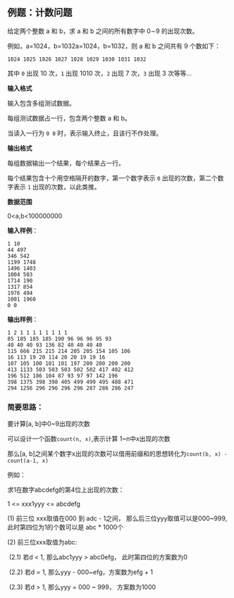 

## 例题：计数问题

给定两个整数 a 和 b，求 a 和 b 之间的所有数字中 0∼9 的出现次数。

例如，a=1024，b=1032a=1024，b=1032，则 a 和 b 之间共有 9 个数如下：

```
1024 1025 1026 1027 1028 1029 1030 1031 1032
```

其中 `0` 出现 10 次，`1` 出现 1010 次，`2` 出现 7 次，`3` 出现 3 次等等…

**输入格式**

输入包含多组测试数据。

每组测试数据占一行，包含两个整数 a 和 b。

当读入一行为 `0 0` 时，表示输入终止，且该行不作处理。

**输出格式**

每组数据输出一个结果，每个结果占一行。

每个结果包含十个用空格隔开的数字，第一个数字表示 `0` 出现的次数，第二个数字表示 `1` 出现的次数，以此类推。

**数据范围**

0<a,b<100000000

**输入样例**：

```
1 10
44 497
346 542
1199 1748
1496 1403
1004 503
1714 190
1317 854
1976 494
1001 1960
0 0
```

**输出样例**：

```
1 2 1 1 1 1 1 1 1 1
85 185 185 185 190 96 96 96 95 93
40 40 40 93 136 82 40 40 40 40
115 666 215 215 214 205 205 154 105 106
16 113 19 20 114 20 20 19 19 16
107 105 100 101 101 197 200 200 200 200
413 1133 503 503 503 502 502 417 402 412
196 512 186 104 87 93 97 97 142 196
398 1375 398 398 405 499 499 495 488 471
294 1256 296 296 296 296 287 286 286 247
```

### 简要思路：

要计算[a, b]中0~9出现的次数

可以设计一个函数`count(n, x)`,表示计算 1~n中x出现的次数

那么[a, b]之间某个数字x出现的次数可以借用前缀和的思想转化为`count(b, x) - count(a-1, x)`

例如：

求1在数字abcdefg的第4位上出现的次数：

1 <= xxx1yyy <= abcdefg

(1) 前三位 xxx取值在000 到 adc - 1之间， 那么后三位yyy取值可以是000~999, 此时第四位为1的个数可以是 abc * 1000个

(2) 前三位xxx取值为abc:

​	(2.1) 若d < 1, 那么abc1yyy > abc0efg， 此时第四位的方案数为0

​	(2.2) 若d = 1, 那么yyy - 000~efg，方案数为efg + 1

​	(2.3) 若d > 1, 那么yyy = 000 ~ 999， 方案数为1000

